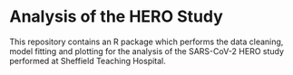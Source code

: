 # Analysis of the HERO Study

This repository contains an R package which performs the data cleaning, model fitting and plotting for the analysis of the SARS-CoV-2 HERO study performed at Sheffield Teaching Hospital.
